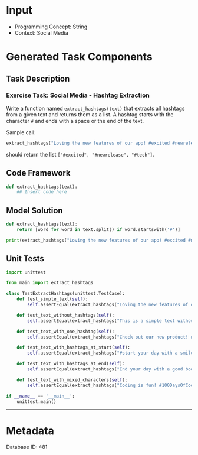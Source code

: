 # Input
- Programming Concept: String
- Context: Social Media

# Generated Task Components
## Task Description
### Exercise Task: Social Media - Hashtag Extraction

Write a function named `extract_hashtags(text)` that extracts all hashtags from a given text and returns them as a list. A hashtag starts with the character `#` and ends with a space or the end of the text. 

Sample call:
```python
extract_hashtags("Loving the new features of our app! #excited #newrelease #tech")
```

should return the list `["#excited", "#newrelease", "#tech"]`.

## Code Framework
```python
def extract_hashtags(text):
    ## Insert code here
```

## Model Solution
```python
def extract_hashtags(text):
    return [word for word in text.split() if word.startswith('#')]

print(extract_hashtags("Loving the new features of our app! #excited #newrelease #tech"))
```

## Unit Tests
```python
import unittest

from main import extract_hashtags

class TestExtractHashtags(unittest.TestCase):
    def test_simple_text(self):
        self.assertEqual(extract_hashtags("Loving the new features of our app! #excited #newrelease #tech"), ["#excited", "#newrelease", "#tech"])

    def test_text_without_hashtags(self):
        self.assertEqual(extract_hashtags("This is a simple text without hashtags."), [])

    def test_text_with_one_hashtag(self):
        self.assertEqual(extract_hashtags("Check out our new product! #innovation"), ["#innovation"])

    def test_text_with_hashtags_at_start(self):
        self.assertEqual(extract_hashtags("#start your day with a smile! #happy #positive"), ["#start", "#happy", "#positive"])

    def test_text_with_hashtags_at_end(self):
        self.assertEqual(extract_hashtags("End your day with a good book. #reading #relaxing"), ["#reading", "#relaxing"])

    def test_text_with_mixed_characters(self):
        self.assertEqual(extract_hashtags("Coding is fun! #100DaysOfCode #Python3 #AI&ML"), ["#100DaysOfCode", "#Python3", "#AI&ML"])

if __name__ == '__main__':
    unittest.main()
```
___
# Metadata
Database ID: 481
